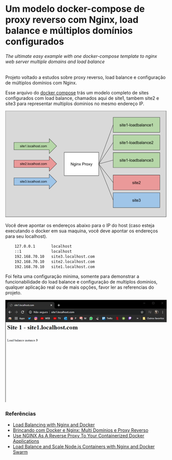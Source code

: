 # Um modelo docker-compose de proxy reverso com Nginx, load balance e múltiplos domínios configurados
###### The ultimate easy example with one docker-compose template to nginx web server multiple domains and load balance

Projeto voltado a estudos sobre proxy reverso, load balance e configuração de múltiplos domínios 
com Nginx.

Esse arquivo do [docker compose](./docker-compose.yml) trás um modelo completo de sites 
configurados com load balance, chamados aqui de site1, tambem site2 e site3 para representar 
multiplos dominios no mesmo endereço IP.

[![](./docs/diagram.svg)](/docs/diagram.svg)

Você deve apontar os endereços abaixo para o IP do host (caso esteja executando o docker em sua maquina, 
você deve apontar os endereços para seu localhost).

```
    127.0.0.1	    localhost
    ::1             localhost
    192.168.70.10   site3.localhost.com
    192.168.70.10   site2.localhost.com
    192.168.70.10   site1.localhost.com
``` 

Foi feita uma configuração minima, somente para demonstrar a funcionabilidade do load balance e 
configuração de multiplos dominios, qualquer aplicação real ou de mais opções, favor ler as referencias do projeto.

[![](./docs/load-balance-exemple.gif)](/docs/load-balance-exemple.gif)

### Referências

- [Load Balancing with Nginx and Docker](https://www.sep.com/sep-blog/2017/02/28/load-balancing-nginx-docker/)
- [Brincando com Docker e Nginx: Multi Domínios e Proxy Reverso](https://stato.blog.br/wordpress/brincando-com-docker-e-nginx-multi-dominios-e-proxy-reverso/)
- [Use NGINX As A Reverse Proxy To Your Containerized Docker Applications](https://www.thepolyglotdeveloper.com/2017/03/nginx-reverse-proxy-containerized-docker-applications/)
- [Load Balance and Scale Node.js Containers with Nginx and Docker Swarm](https://levelup.gitconnected.com/load-balance-and-scale-node-js-containers-with-nginx-and-docker-swarm-9fc97c3cff81)